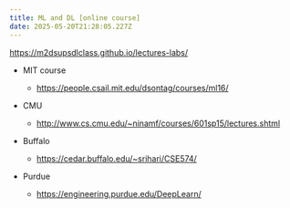 ```yaml
---
title: ML and DL [online course]
date: 2025-05-20T21:28:05.227Z
---
```






https://m2dsupsdlclass.github.io/lectures-labs/

- MIT course
    - https://people.csail.mit.edu/dsontag/courses/ml16/

- CMU 
    - http://www.cs.cmu.edu/~ninamf/courses/601sp15/lectures.shtml

- Buffalo
    - https://cedar.buffalo.edu/~srihari/CSE574/

- Purdue
    - https://engineering.purdue.edu/DeepLearn/